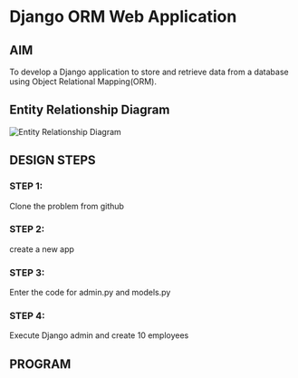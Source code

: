 # Django ORM Web Application

## AIM
To develop a Django application to store and retrieve data from a database using Object Relational Mapping(ORM).

## Entity Relationship Diagram

![Entity Relationship Diagram](./er.png)

## DESIGN STEPS

### STEP 1:
Clone the problem from github

### STEP 2:
create a new app

### STEP 3:
Enter the code for admin.py and models.py

### STEP 4:
Execute Django admin and create 10 employees



## PROGRAM

